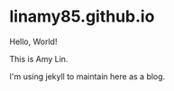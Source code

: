 linamy85.github.io
==================

Hello, World!

This is Amy Lin.

I'm using jekyll to maintain here as a blog.
